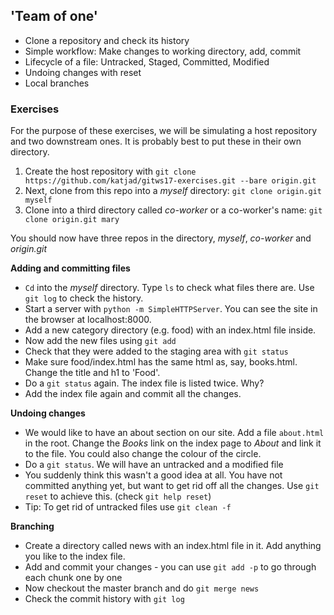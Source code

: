 
## 'Team of one'

- Clone a repository and check its history
- Simple workflow: Make changes to working directory, add, commit
- Lifecycle of a file: Untracked, Staged, Committed, Modified
- Undoing changes with reset
- Local branches

### Exercises

For the purpose of these exercises, we will be simulating a host repository and two downstream ones. It is probably best to put these in their own directory. 

1. Create the host repository with `git clone https://github.com/katjad/gitws17-exercises.git --bare origin.git`
2. Next, clone from this repo into a *myself* directory: `git clone origin.git myself`
3. Clone into a third directory called *co-worker* or a co-worker's name: `git clone origin.git mary` 

You should now have three repos in the directory, *myself*, *co-worker* and *origin.git*

**Adding and committing files**
- `Cd` into the *myself* directory. Type `ls` to check what files there are. Use `git log` to check the history.
- Start a server with `python -m SimpleHTTPServer`. You can see the site in the browser at localhost:8000.
- Add a new category directory (e.g. food) with an index.html file inside. 
- Now add the new files using `git add`
- Check that they were added to the staging area with `git status`
- Make sure food/index.html has the same html as, say, books.html. Change the title and h1 to 'Food'. 
- Do a `git status` again. The index file is listed twice. Why?
- Add the index file again and commit all the changes. 

**Undoing changes**
- We would like to have an about section on our site. Add a file `about.html` in the root. Change the *Books* link on the index page to *About* and link it to the file. You could also change the colour of the circle. 
- Do a `git status`. We will have an untracked and a modified file
- You suddenly think this wasn't a good idea at all. You have not committed anything yet, but want to get rid off all the changes. Use `git reset` to achieve this. (check `git help reset`)
- Tip: To get rid of untracked files use `git clean -f`

**Branching**
- Create a directory called news with an index.html file in it. Add anything you like to the index file.
- Add and commit your changes - you can use `git add -p` to go through each chunk one by one
- Now checkout the master branch and do `git merge news`
- Check the commit history with `git log`
